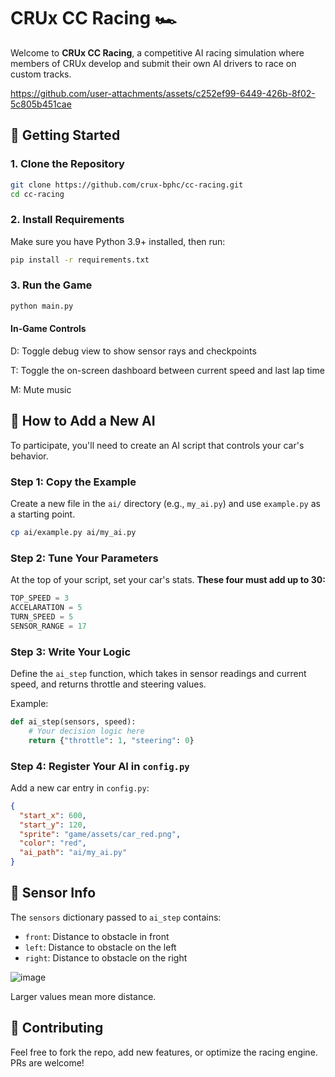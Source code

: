 ﻿# CRUx CC Racing 🏎️

Welcome to **CRUx CC Racing**, a competitive AI racing simulation where members of CRUx develop and submit their own AI drivers to race on custom tracks.

https://github.com/user-attachments/assets/c252ef99-6449-426b-8f02-5c805b451cae

## 🚀 Getting Started

### 1. Clone the Repository

```bash
git clone https://github.com/crux-bphc/cc-racing.git
cd cc-racing
```

### 2. Install Requirements

Make sure you have Python 3.9+ installed, then run:

```bash
pip install -r requirements.txt
```

### 3. Run the Game

```bash
python main.py
```

#### In-Game Controls

D: Toggle debug view to show sensor rays and checkpoints

T: Toggle the on-screen dashboard between current speed and last lap time

M: Mute music

## 🤖 How to Add a New AI

To participate, you'll need to create an AI script that controls your car's behavior.

### Step 1: Copy the Example

Create a new file in the `ai/` directory (e.g., `my_ai.py`) and use `example.py` as a starting point.

```bash
cp ai/example.py ai/my_ai.py
```

### Step 2: Tune Your Parameters

At the top of your script, set your car's stats. **These four must add up to 30:**

```python
TOP_SPEED = 3
ACCELARATION = 5
TURN_SPEED = 5
SENSOR_RANGE = 17
```

### Step 3: Write Your Logic

Define the `ai_step` function, which takes in sensor readings and current speed, and returns throttle and steering values.

Example:

```python
def ai_step(sensors, speed):
    # Your decision logic here
    return {"throttle": 1, "steering": 0}
```

### Step 4: Register Your AI in `config.py`

Add a new car entry in `config.py`:

```json
{
  "start_x": 600,
  "start_y": 120,
  "sprite": "game/assets/car_red.png",
  "color": "red",
  "ai_path": "ai/my_ai.py"
}
```

## 📡 Sensor Info

The `sensors` dictionary passed to `ai_step` contains:

- `front`: Distance to obstacle in front
- `left`: Distance to obstacle on the left
- `right`: Distance to obstacle on the right

![image](https://github.com/user-attachments/assets/71e36ca9-b0f8-4004-a194-82339edf5070)


Larger values mean more distance.

## 👥 Contributing

Feel free to fork the repo, add new features, or optimize the racing engine. PRs are welcome!
